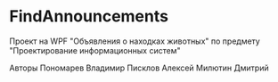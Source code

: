 # FindAnnouncements
Проект на WPF "Объявления о находках животных" по предмету "Проектирование информационных систем"

Авторы
  Пономарев Владимир
  Писклов Алексей
  Милютин Дмитрий
  
